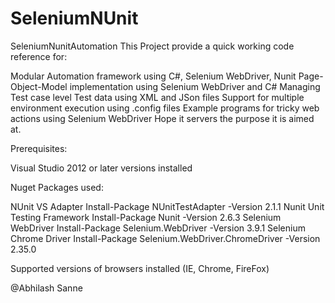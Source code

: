 # SeleniumNUnit

SeleniumNunitAutomation
This Project provide a quick working code reference for:

Modular Automation framework using C#, Selenium WebDriver, Nunit
Page-Object-Model implementation using Selenium WebDriver and C#
Managing Test case level Test data using XML and JSon files
Support for multiple environment execution using .config files
Example programs for tricky web actions using Selenium WebDriver
Hope it servers the purpose it is aimed at.

Prerequisites:

Visual Studio 2012 or later versions installed

Nuget Packages used: 

NUnit VS Adapter				Install-Package NUnitTestAdapter -Version 2.1.1
Nunit Unit Testing Framework	Install-Package Nunit -Version 2.6.3
Selenium WebDriver				Install-Package Selenium.WebDriver -Version 3.9.1
Selenium Chrome Driver			Install-Package Selenium.WebDriver.ChromeDriver -Version 2.35.0

Supported versions of browsers installed (IE, Chrome, FireFox)





@Abhilash Sanne
